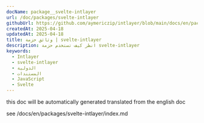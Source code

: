 ```yaml
---
docName: package__svelte-intlayer
url: /doc/packages/svelte-intlayer
githubUrl: https://github.com/aymericzip/intlayer/blob/main/docs/en/packages/svelte-intlayer/index.md
createdAt: 2025-04-18
updatedAt: 2025-04-18
title: وثائق حزمة | svelte-intlayer
description: انظر كيف تستخدم حزمة svelte-intlayer
keywords:
  - Intlayer
  - svelte-intlayer
  - الدولية
  - المستندات
  - JavaScript
  - Svelte
---
```


this doc will be automatically generated translated from the english doc

see /docs/en/packages/svelte-intlayer/index.md
